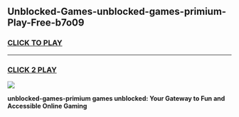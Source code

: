 
## Unblocked-Games-unblocked-games-primium-Play-Free-b7o09
<h3>
<a href="https://premium76.site?title=unblocked-games-primium&ref=23A">CLICK TO PLAY</a></h3>
<hr>

<h3>
<a href="https://premium76.site?title=unblocked-games-primium&ref=23A">CLICK 2 PLAY</a>
  
</h3>

<a href="https://premium76.site?title=unblocked-games-primium&ref=23A"><img src="https://clearcache.store/games.png"></a>


**unblocked-games-primium games unblocked: Your Gateway to Fun and Accessible Online Gaming**
